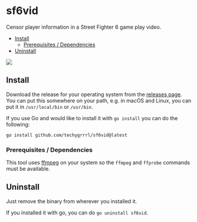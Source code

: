 # sf6vid

Censor player information in a Street Fighter 6 game play video.

- [Install](#install)
  - [Prerequisites / Dependencies](#prerequisites--dependencies)
- [Uninstall](#uninstall)

![](screenshot.png)


## Install

Download the release for your operating system from the [releases page](https://github.com/techygrrrl/sf6vid/releases). You can put this somewhere on your path, e.g. in macOS and Linux, you can put it in `/usr/local/bin` or `/usr/bin`.

If you use Go and would like to install it with `go install` you can do the following:

    go install github.com/techygrrrl/sf6vid@latest


### Prerequisites / Dependencies

This tool uses [ffmpeg](https://ffmpeg.org/) on your system so the `ffmpeg` and `ffprobe` commands must be available.


## Uninstall

Just remove the binary from wherever you installed it.

If you installed it with go, you can do `go uninstall sf6vid`.
